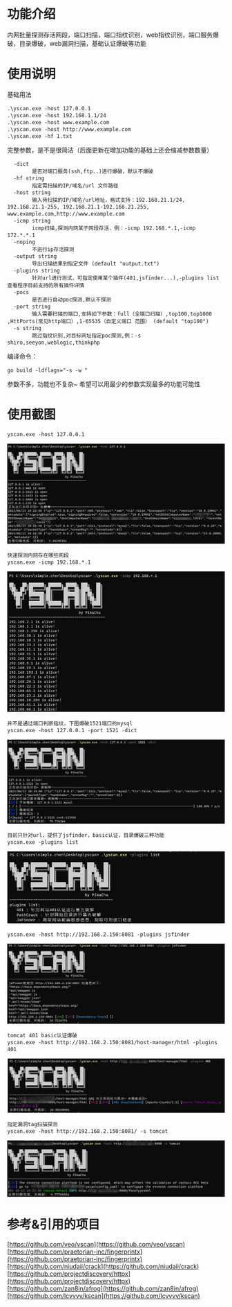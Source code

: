 # 功能介绍
内网批量探测存活网段，端口扫描，端口指纹识别，web指纹识别，端口服务爆破，目录爆破，web漏洞扫描，基础认证爆破等功能  

# 使用说明
基础用法
```
.\yscan.exe -host 127.0.0.1
.\yscan.exe -host 192.168.1.1/24
.\yscan.exe -host www.example.com
.\yscan.exe -host http://www.example.com
.\yscan.exe -hf 1.txt
```
完整参数，是不是很简洁（后面更新在增加功能的基础上还会缩减参数数量）
```
  -dict
        是否对端口服务(ssh,ftp..)进行爆破，默认不爆破
  -hf string
        指定需扫描的IP/域名/url 文件路径
  -host string
        输入待扫描的IP/域名/url地址，格式支持：192.168.21.1/24, 192.168.21.1-255, 192.168.21.1-192.168.21.255, www.example.com,http://www.example.com
  -icmp string
        icmp扫描,探测内网某子网段存活，例：-icmp 192.168.*.1,-icmp 172.*.*.1
  -noping
        不进行ip存活探测
  -output string
        导出扫描结果到指定文件 (default "output.txt")
  -plugins string
        针对url进行测试，可指定使用某个插件(401,jsfinder...),-plugins list 查看程序目前支持的所有插件详情
  -pocs
        是否进行自动poc探测,默认不探测
  -port string
        输入需要扫描的端口,支持如下参数：full（全端口扫描）,top100,top1000 ,HttPorts(常见http端口）,1-65535（自定义端口 范围） (default "top100")
  -s string
        跳过指纹识别,对目标网址指定poc探测,例：-s shiro,seeyon,weblogic,thinkphp
```
编译命令：
```
go build -ldflags="-s -w "  
```
参数不多，功能也不复杂~ 希望可以用最少的参数实现最多的功能可能性  
# 使用截图  
```
yscan.exe -host 127.0.0.1
```  
![](https://raw.githubusercontent.com/pikachu-cxy/yscan/main/images/009.png)   
```
快速探测内网存在哪些网段
yscan.exe -icmp 192.168.*.1
``` 
![](https://github.com/pikachu-cxy/yscan/blob/71a05f31413a109f0c9577122844cf40a7b79665/images/003.png)  
```
并不是通过端口判断指纹，下图爆破1521端口的mysql
yscan.exe -host 127.0.0.1 -port 1521 -dict
``` 
![](https://github.com/pikachu-cxy/yscan/blob/71a05f31413a109f0c9577122844cf40a7b79665/images/004.png)  
```
目前只针对url，提供了jsfinder，basic认证，目录爆破三种功能
yscan.exe -plugins list
```
![](https://github.com/pikachu-cxy/yscan/blob/71a05f31413a109f0c9577122844cf40a7b79665/images/005.png)  
```
yscan.exe -host http://192.168.2.150:8081 -plugins jsfinder
```
![](https://github.com/pikachu-cxy/yscan/blob/71a05f31413a109f0c9577122844cf40a7b79665/images/006.png)  
```
tomcat 401 basic认证爆破
yscan.exe -host http://192.168.2.150:8081/host-manager/html -plugins 401
```
![](https://github.com/pikachu-cxy/yscan/blob/71a05f31413a109f0c9577122844cf40a7b79665/images/008.png)
```
指定漏洞tag扫描探测
yscan.exe -host http://192.168.2.150:8081/ -s tomcat 
```
![](https://github.com/pikachu-cxy/yscan/blob/71a05f31413a109f0c9577122844cf40a7b79665/images/007.png)  
# 参考&引用的项目
[https://github.com/veo/vscan](https://github.com/veo/vscan)  
[https://github.com/praetorian-inc/fingerprintx](https://github.com/praetorian-inc/fingerprintx)  
[https://github.com/niudaii/crack](https://github.com/niudaii/crack)  
[https://github.com/projectdiscovery/httpx](https://github.com/projectdiscovery/httpx)  
[https://github.com/zan8in/afrog](https://github.com/zan8in/afrog)  
[https://github.com/lcvvvv/kscan](https://github.com/lcvvvv/kscan)

